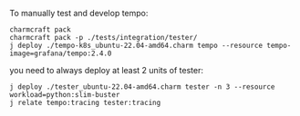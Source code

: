 To manually test and develop tempo:

    charmcraft pack 
    charmcraft pack -p ./tests/integration/tester/ 
    j deploy ./tempo-k8s_ubuntu-22.04-amd64.charm tempo --resource tempo-image=grafana/tempo:2.4.0

you need to always deploy at least 2 units of tester:

    j deploy ./tester_ubuntu-22.04-amd64.charm tester -n 3 --resource workload=python:slim-buster
    j relate tempo:tracing tester:tracing

